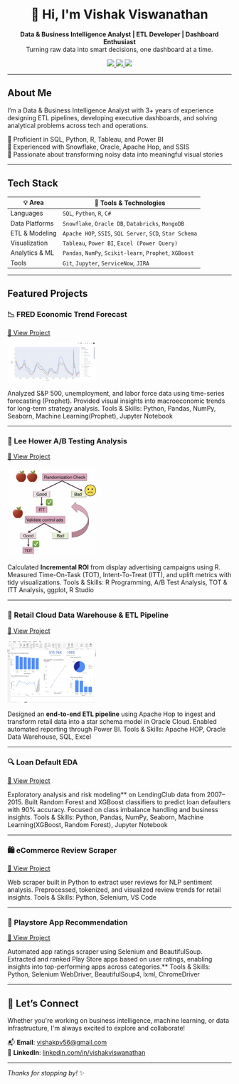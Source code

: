 <h1 align="center">👋 Hi, I'm Vishak Viswanathan</h1>

<p align="center">
  <b>Data & Business Intelligence Analyst | ETL Developer | Dashboard Enthusiast</b><br>
  Turning raw data into smart decisions, one dashboard at a time.
</p>

<p align="center">
  <a href="https://www.linkedin.com/in/vishakviswanathan">
    <img src="https://img.shields.io/badge/LinkedIn-blue?style=flat&logo=linkedin&labelColor=blue" />
  </a>
  <a href="mailto:vishakpv56@gmail.com">
    <img src="https://img.shields.io/badge/Gmail-red?style=flat&logo=gmail&labelColor=red" />
  </a>
  <a href="https://github.com/vishakpviswanath">
    <img src="https://img.shields.io/badge/GitHub-black?style=flat&logo=github" />
  </a>
</p>

---

## About Me

I’m a Data & Business Intelligence Analyst with 3+ years of experience designing ETL pipelines, developing executive dashboards, and solving analytical problems across tech and operations.

🔹 Proficient in SQL, Python, R, Tableau, and Power BI  
🔹 Experienced with Snowflake, Oracle, Apache Hop, and SSIS  
🔹 Passionate about transforming noisy data into meaningful visual stories  

---

## Tech Stack

| 💡 Area             | 🔧 Tools & Technologies |
|--------------------|-------------------------|
| Languages          | `SQL`, `Python`, `R`, `C#` |
| Data Platforms     | `Snowflake`, `Oracle DB`, `Databricks`, `MongoDB` |
| ETL & Modeling     | `Apache HOP`, `SSIS`, `SQL Server`, `SCD`, `Star Schema` |
| Visualization      | `Tableau`, `Power BI`, `Excel (Power Query)` |
| Analytics & ML     | `Pandas`, `NumPy`, `Scikit-learn`, `Prophet`, `XGBoost` |
| Tools              | `Git`, `Jupyter`, `ServiceNow`, `JIRA` |

---

## Featured Projects


### 📉 FRED Economic Trend Forecast
[🔗 View Project](https://github.com/vishakpviswanath/FRED-Data)

<img src="https://github.com/vishakpviswanath/FRED-Data/blob/main/assets/Fred_image.png" width="200"  />

Analyzed S&P 500, unemployment, and labor force data using time-series forecasting (Prophet). Provided visual insights into macroeconomic trends for long-term strategy analysis.
Tools & Skills: Python, Pandas, NumPy, Seaborn, Machine Learning(Prophet), Jupyter Notebook

---

### 🧪 Lee Hower A/B Testing Analysis
[🔗 View Project](https://github.com/vishakpviswanath/Lee-Hower-Experimentation-Analysis)

<img src="https://github.com/vishakpviswanath/Lee-Hower-Experimentation-Analysis/blob/main/assets/lee-hower.png" width="200" />

Calculated **Incremental ROI** from display advertising campaigns using R. Measured Time-On-Task (TOT), Intent-To-Treat (ITT), and uplift metrics with tidy visualizations.
Tools & Skills: R Programming, A/B Test Analysis, TOT & ITT Analysis, ggplot, R Studio

---

### 🏬 Retail Cloud Data Warehouse & ETL Pipeline
[🔗 View Project](https://github.com/vishakpviswanath/Retail-Data-Warehouse)

<img src="https://github.com/vishakpviswanath/Retail-Data-Warehouse/blob/main/assets/Retail_Dashboard.png" width="200" />

Designed an **end-to-end ETL pipeline** using Apache Hop to ingest and transform retail data into a star schema model in Oracle Cloud. Enabled automated reporting through Power BI.
Tools & Skills: Apache HOP, Oracle Data Warehouse, SQL, Excel

---

### 🔍 Loan Default EDA
[🔗 View Project](https://github.com/vishakpviswanath/Loan-Default-EDA)


Exploratory analysis and risk modeling** on LendingClub data from 2007–2015. Built Random Forest and XGBoost classifiers to predict loan defaulters with 90% accuracy. Focused on class imbalance handling and business insights.
Tools & Skills: Python, Pandas, NumPy, Seaborn, Machine Learning(XGBoost, Random Forest), Jupyter Notebook

---

### 🛍️ eCommerce Review Scraper
[🔗 View Project](https://github.com/vishakpviswanath/eCommerce-UserReview-Scraping)


Web scraper built in Python to extract user reviews for NLP sentiment analysis. Preprocessed, tokenized, and visualized review trends for retail insights.
Tools & Skills: Python, Selenium, VS Code

---

### 📱 Playstore App Recommendation
[🔗 View Project](https://github.com/vishakpviswanath/Playstore-App-Recommendation)


Automated app ratings scraper using Selenium and BeautifulSoup. Extracted and ranked Play Store apps based on user ratings, enabling insights into top-performing apps across categories.**
Tools & Skills: Python, Selenium WebDriver, BeautifulSoup4, lxml, ChromeDriver

---

## 🧭 Let’s Connect

Whether you're working on business intelligence, machine learning, or data infrastructure, I'm always excited to explore and collaborate!

📬 **Email**: vishakpv56@gmail.com  
🔗 **LinkedIn**: [linkedin.com/in/vishakviswanathan](https://www.linkedin.com/in/vishakviswanathan)

---

_Thanks for stopping by!_ ✨
